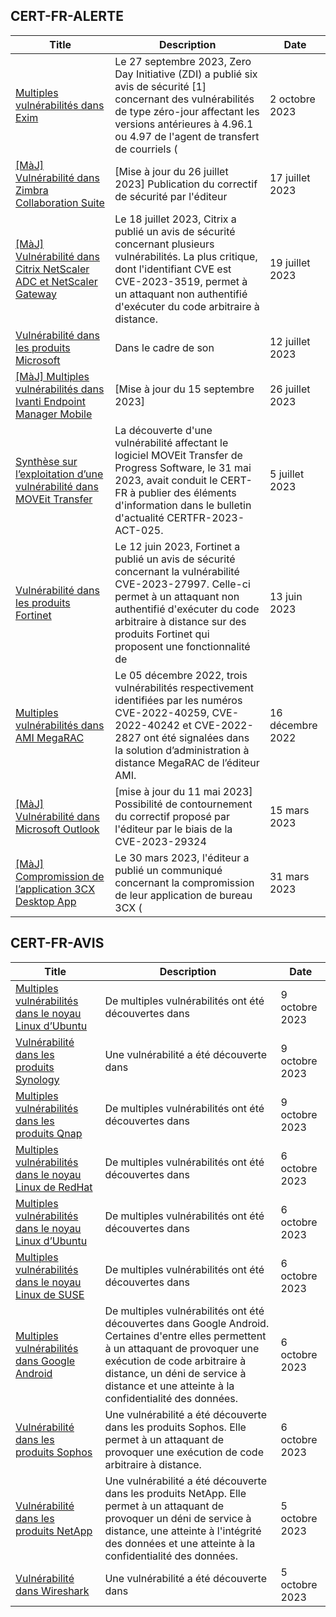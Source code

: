 
## CERT-FR-ALERTE
|Title|Description|Date|
|---|---|---|
| [Multiples vulnérabilités dans Exim](https://www.cert.ssi.gouv.fr/alerte/CERTFR-2023-ALE-010/) | Le 27 septembre 2023, Zero Day Initiative (ZDI) a publié six avis de sécurité [1] concernant des vulnérabilités de type zéro-jour affectant les versions antérieures à 4.96.1 ou 4.97 de l'agent de transfert de courriels ( | 2 octobre 2023 |
| [[MàJ] Vulnérabilité dans Zimbra Collaboration Suite](https://www.cert.ssi.gouv.fr/alerte/CERTFR-2023-ALE-007/) | [Mise à jour du 26 juillet 2023] Publication du correctif de sécurité par l'éditeur | 17 juillet 2023 |
| [[MàJ] Vulnérabilité dans Citrix NetScaler ADC et NetScaler Gateway](https://www.cert.ssi.gouv.fr/alerte/CERTFR-2023-ALE-008/) | Le 18 juillet 2023, Citrix a publié un avis de sécurité concernant plusieurs vulnérabilités. La plus critique, dont l'identifiant CVE est CVE-2023-3519, permet à un attaquant non authentifié d'exécuter du code arbitraire à distance. | 19 juillet 2023 |
| [Vulnérabilité dans les produits Microsoft](https://www.cert.ssi.gouv.fr/alerte/CERTFR-2023-ALE-006/) | Dans le cadre de son  | 12 juillet 2023 |
| [[MàJ] Multiples vulnérabilités dans Ivanti Endpoint Manager Mobile](https://www.cert.ssi.gouv.fr/alerte/CERTFR-2023-ALE-009/) | [Mise à jour du 15 septembre 2023]  | 26 juillet 2023 |
| [Synthèse sur l’exploitation d’une vulnérabilité dans MOVEit Transfer](https://www.cert.ssi.gouv.fr/alerte/CERTFR-2023-ALE-005/) | La découverte d'une vulnérabilité affectant le logiciel MOVEit Transfer de Progress Software, le 31 mai 2023, avait conduit le CERT-FR à publier des éléments d'information dans le bulletin d'actualité CERTFR-2023-ACT-025. | 5 juillet 2023 |
| [Vulnérabilité dans les produits Fortinet](https://www.cert.ssi.gouv.fr/alerte/CERTFR-2023-ALE-004/) | Le 12 juin 2023, Fortinet a publié un avis de sécurité concernant la vulnérabilité CVE-2023-27997. Celle-ci permet à un attaquant non authentifié d'exécuter du code arbitraire à distance sur des produits Fortinet qui proposent une fonctionnalité de  | 13 juin 2023 |
| [Multiples vulnérabilités dans AMI MegaRAC](https://www.cert.ssi.gouv.fr/alerte/CERTFR-2022-ALE-014/) | Le 05 décembre 2022, trois vulnérabilités respectivement identifiées par les numéros CVE-2022-40259, CVE-2022-40242 et CVE-2022-2827 ont été signalées dans la solution d’administration à distance MegaRAC de l’éditeur AMI. | 16 décembre 2022 |
| [[MàJ] Vulnérabilité dans Microsoft Outlook](https://www.cert.ssi.gouv.fr/alerte/CERTFR-2023-ALE-002/) | [mise à jour du 11 mai 2023] Possibilité de contournement du correctif proposé par l'éditeur par le biais de la CVE-2023-29324 | 15 mars 2023 |
| [[MàJ] Compromission de l’application 3CX Desktop App](https://www.cert.ssi.gouv.fr/alerte/CERTFR-2023-ALE-003/) | Le 30 mars 2023, l'éditeur a publié un communiqué concernant la compromission de leur application de bureau 3CX ( | 31 mars 2023 |
## CERT-FR-AVIS
|Title|Description|Date|
|---|---|---|
| [Multiples vulnérabilités dans le noyau Linux d’Ubuntu](https://www.cert.ssi.gouv.fr/avis/CERTFR-2023-AVI-0817/) | De multiples vulnérabilités ont été découvertes dans  | 9 octobre 2023 |
| [Vulnérabilité dans les produits Synology](https://www.cert.ssi.gouv.fr/avis/CERTFR-2023-AVI-0816/) | Une vulnérabilité a été découverte dans  | 9 octobre 2023 |
| [Multiples vulnérabilités dans les produits Qnap](https://www.cert.ssi.gouv.fr/avis/CERTFR-2023-AVI-0815/) | De multiples vulnérabilités ont été découvertes dans  | 9 octobre 2023 |
| [Multiples vulnérabilités dans le noyau Linux de RedHat](https://www.cert.ssi.gouv.fr/avis/CERTFR-2023-AVI-0814/) | De multiples vulnérabilités ont été découvertes dans  | 6 octobre 2023 |
| [Multiples vulnérabilités dans le noyau Linux d’Ubuntu](https://www.cert.ssi.gouv.fr/avis/CERTFR-2023-AVI-0813/) | De multiples vulnérabilités ont été découvertes dans  | 6 octobre 2023 |
| [Multiples vulnérabilités dans le noyau Linux de SUSE](https://www.cert.ssi.gouv.fr/avis/CERTFR-2023-AVI-0812/) | De multiples vulnérabilités ont été découvertes dans  | 6 octobre 2023 |
| [Multiples vulnérabilités dans Google Android](https://www.cert.ssi.gouv.fr/avis/CERTFR-2023-AVI-0811/) | De multiples vulnérabilités ont été découvertes dans Google Android. Certaines d'entre elles permettent à un attaquant de provoquer une exécution de code arbitraire à distance, un déni de service à distance et une atteinte à la confidentialité des données. | 6 octobre 2023 |
| [Vulnérabilité dans les produits Sophos](https://www.cert.ssi.gouv.fr/avis/CERTFR-2023-AVI-0810/) | Une vulnérabilité a été découverte dans les produits Sophos. Elle permet à un attaquant de provoquer une exécution de code arbitraire à distance. | 6 octobre 2023 |
| [Vulnérabilité dans les produits NetApp](https://www.cert.ssi.gouv.fr/avis/CERTFR-2023-AVI-0809/) | Une vulnérabilité a été découverte dans les produits NetApp. Elle permet à un attaquant de provoquer un déni de service à distance, une atteinte à l'intégrité des données et une atteinte à la confidentialité des données. | 5 octobre 2023 |
| [Vulnérabilité dans Wireshark](https://www.cert.ssi.gouv.fr/avis/CERTFR-2023-AVI-0808/) | Une vulnérabilité a été découverte dans  | 5 octobre 2023 |
